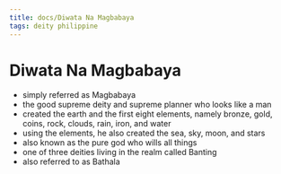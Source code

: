 ```yaml
---
title: docs/Diwata Na Magbabaya
tags: deity philippine
---
```


# Diwata Na Magbabaya
- simply referred as Magbabaya
- the good supreme deity and supreme planner who looks like a man
- created the earth and the first eight elements, namely bronze, gold, coins, rock, clouds, rain, iron, and water
- using the elements, he also created the sea, sky, moon, and stars
- also known as the pure god who wills all things
- one of three deities living in the realm called Banting
- also referred to as Bathala